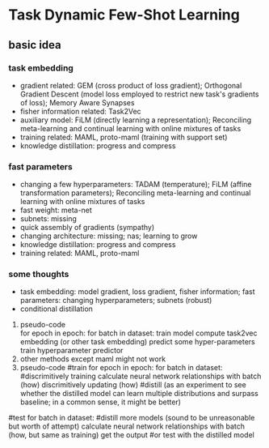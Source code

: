 # Task Dynamic Few-Shot Learning
## basic idea
### task embedding
* gradient related: GEM (cross product of loss gradient); Orthogonal Gradient Descent (model
loss employed to restrict new task's gradients of loss); Memory Aware Synapses
* fisher information related: Task2Vec
* auxiliary model: FiLM (directly learning a representation); Reconciling meta-learning and 
continual learning with online mixtures of tasks
* training related: MAML, proto-maml (training with support set)
* knowledge distillation: progress and compress
### fast parameters
* changing a few hyperparameters: TADAM (temperature); FiLM (affine transformation parameters);
Reconciling meta-learning and continual learning with online mixtures of tasks
* fast weight: meta-net
* subnets: missing
* quick assembly of gradients (sympathy)
* changing architecture: missing; nas; learning to grow
* knowledge distillation: progress and compress
* training related: MAML, proto-maml
### some thoughts
* task embedding: model gradient, loss gradient, fisher information; fast parameters:
changing hyperparameters; subnets (robust)
* conditional distillation
1. pseudo-code\
for epoch in epoch:
  for batch in dataset:
      train model
      compute task2vec embedding (or other task embedding)
      predict some hyper-parameters
      train hyperparameter predictor
2. other methods except maml might not work
3. pseudo-code
#train
for epoch in epoch:
  for batch in dataset:
    #discrimitively training
    calculate neural network relationships with batch (how)
    discrimitively updating (how)
    #distill (as an experiment to see whether the distilled model can learn multiple 
    distributions and surpass baseline; in a common sense, it might be better)

#test
for batch in dataset:
  #distill more models (sound to be unreasonable but worth of attempt)
  calculate neural network relationships with batch (how, but same as training)
  get the output
  #or test with the distilled model
    
